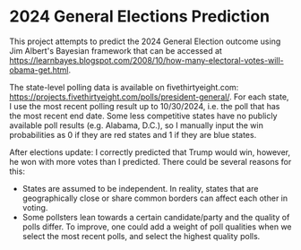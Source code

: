 # 2024 General Elections Prediction
This project attempts to predict the 2024 General Election outcome using Jim Albert's Bayesian framework that can be accessed at https://learnbayes.blogspot.com/2008/10/how-many-electoral-votes-will-obama-get.html. 

The state-level polling data is available on fivethirtyeight.com: https://projects.fivethirtyeight.com/polls/president-general/. For each state, I use the most recent polling result up to 10/30/2024, i.e. the poll that has the most recent end date. Some less competitive states have no publicly available poll results (e.g. Alabama, D.C.), so I manually input the win probabilities as 0 if they are red states and 1 if they are blue states. 

After elections update: I correctly predicted that Trump would win, however, he won with more votes than I predicted. There could be several reasons for this: 
* States are assumed to be independent. In reality, states that are geographically close or share common borders can affect each other in voting. 
* Some pollsters lean towards a certain candidate/party and the quality of polls differ. To improve, one could add a weight of poll qualities when we select the most recent polls, and select the highest quality polls. 
